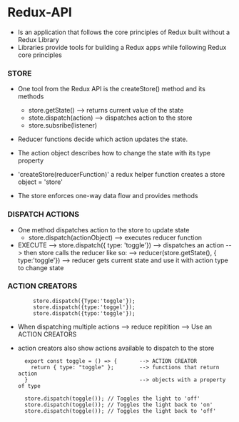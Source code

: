 # Redux-API

- Is an application that follows the core principles of Redux built without a Redux Library
- Libraries provide tools for building a Redux apps while following Redux core principles

### STORE
- One tool from the Redux API is the createStore() method and its methods
    - store.getState()               --> returns current value of the state
    - stote.dispatch(action)         --> dispatches action to the store
    - store.subsribe(listener)

- Reducer functions decide which action updates the state.
- The action object describes how to change the state with its type property
- 'createStore(reducerFunction)' a redux helper function creates a store object = 'store'
- The store enforces one-way data flow and provides methods
### DISPATCH ACTIONS
- One method dispatches action to the store to update state
    - store.dispatch(actionObject) --> executes reducer function
- EXECUTE
      --> store.dispatch({ type: 'toggle'}) --> dispatches an action
      --> then store calls the reducer like so:
            --> reducer(store.getState(), { type:'toggle'})
            --> reducer gets current state and use it with action type to change state
### ACTION CREATORS
            store.dispatch({Type:'toggle'});
            store.dispatch({type:'toggel'});
            store.dispatch({typo:'toggle'});
- When dispatching multiple actions --> reduce repitition --> Use an ACTION CREATORS
- action creators also show actions available to dispatch to the store
  
        export const toggle = () => {       --> ACTION CREATOR
          return { type: "toggle" };        --> functions that return action 
        }                                   --> objects with a property of type 
        
        store.dispatch(toggle()); // Toggles the light to 'off'
        store.dispatch(toggle()); // Toggles the light back to 'on'
        store.dispatch(toggle()); // Toggles the light back to 'off'
     
